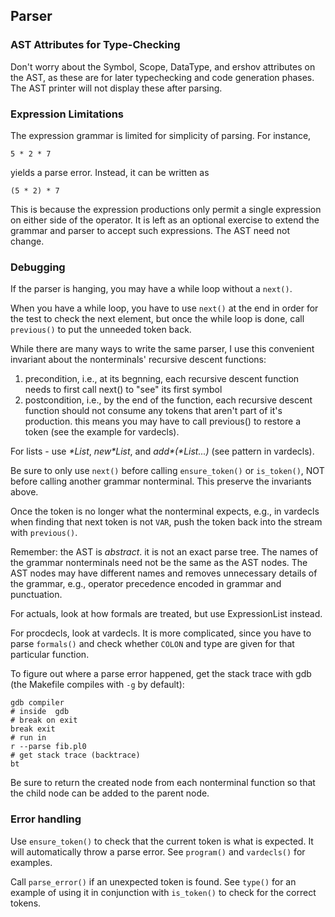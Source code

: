 ## Parser

### AST Attributes for Type-Checking

Don't worry about the Symbol, Scope, DataType, and ershov attributes
on the AST, as these are for later typechecking and code generation
phases.  The AST printer will not display these after parsing.

### Expression Limitations

The expression grammar is limited for simplicity of parsing.  For instance,

    5 * 2 * 7
    
yields a parse error.  Instead, it can be written as

    (5 * 2) * 7

This is because the expression productions only permit a single
expression on either side of the operator.  It is left as an optional
exercise to extend the grammar and parser to accept such expressions.
The AST need not change.

### Debugging

If the parser is hanging, you may have a while loop without a `next()`.

When you have a while loop, you have to use `next()` at the end in order for the test to check the next element, but once the while loop is done, call `previous()` to put the unneeded token back.

While there are many ways to write the same parser, I use this convenient invariant about the nonterminals' recursive descent functions:

  1. precondition, i.e., at its begnning, each recursive descent function needs to first call next() to "see" its first symbol
  2. postcondition, i.e., by the end of the function, each recursive descent function should not consume any tokens that aren't part of it's production. this means you may have to call previous() to restore a token (see the example for vardecls).

For lists - use _*List_, _new*List_, and _add*(*List...)_ (see pattern in vardecls).

Be sure to only use `next()` before calling `ensure_token()` or `is_token()`, NOT before calling another grammar nonterminal.  This preserve the invariants above.

Once the token is no longer what the nonterminal expects, e.g., in
vardecls when finding that next token is not `VAR`, push the token
back into the stream with `previous()`.


Remember: the AST is _abstract_.  it is not an exact parse tree.  The
names of the grammar nonterminals need not be the same as the AST
nodes.  The AST nodes may have different names and removes unnecessary
details of the grammar, e.g., operator precedence encoded in grammar
and punctuation.

For actuals, look at how formals are treated, but use ExpressionList instead.

For procdecls, look at vardecls.  It is more complicated, since you
have to parse `formals()` and check whether `COLON` and type are given
for that particular function.

To figure out where a parse error happened, get the stack trace with gdb (the Makefile compiles with `-g` by default):

    gdb compiler
    # inside  gdb
    # break on exit
    break exit
    # run in
    r --parse fib.pl0
    # get stack trace (backtrace)
    bt

Be sure to return the created node from each nonterminal function so
that the child node can be added to the parent node.

### Error handling

Use `ensure_token()` to check that the current token is what is
expected.  It will automatically throw a parse error.  See `program()` and `vardecls()` for examples.  

Call `parse_error()` if an unexpected token is found.  See `type()`
for an example of using it in conjunction with `is_token()` to check
for the correct tokens.
